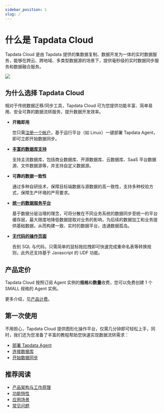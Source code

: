 ```yaml
---
sidebar_position: 1
slug: /
---
```


# 什么是 Tapdata Cloud

Tapdata Cloud 是由 Tapdata 提供的集数据复制、数据开发为一体的实时数据服务，能够在跨云、跨地域、多类型数据源的场景下，提供毫秒级的实时数据同步服务和数据融合服务。

![](images/tapdata_cloud.gif)

## 为什么选择 Tapdata Cloud

相对于传统数据迁移/同步工具，Tapdata Cloud 可为您提供功能丰富、简单易用、安全可靠的数据流转服务，提升数据开发效率。

* **开箱即用**

  您只需[注册一个帐户](https://cloud.tapdata.net/console/v3/#/)，基于运行平台（如 Linux）一键部署 Tapdata Agent，即可立即开始数据同步。

* **[丰富的数据库支持](introduction/supported-databases.md)**

  支持主流数据库，包括商业数据库、开源数据库、云数据库、SaaS 平台数据源、文件数据源等，并支持自定义数据源。

* **可靠的数据一致性**

  通过多种自研技术，保障目标端数据与源数据的高一致性，支持多种校验方式，保障生产环境的严苛要求。  

* **[统一的数据服务平台](user-guide/data-console/daas-mode/enable-daas-mode.md)**

  基于数据分层治理的理念，可将分散在不同业务系统的数据同步至统一的平台缓存层，最大限度地降低数据提取对业务的影响，为后续的数据加工和业务提供基础数据，从而构建一致、实时的数据平台，连通数据孤岛。

* **[无代码的操作页面](user-guide/workshop.md)**

  告别 SQL 与代码，只需简单的鼠标拖拉拽即可快速完成重命名表等转换规则，此外还支持基于 Javascript 的 UDF 功能。



## 产品定价

Tapdata Cloud 按照订阅 Agent 实例的**规格**和**数量**收费，您可以免费创建 1 个 SMALL 规格的 Agent 实例。

更多介绍，见[产品计费](billing/billing-overview.md)。



## 第一次使用

不用担心，Tapdata Cloud 提供图形化操作平台，仅需几分钟即可轻松上手，同时，我们还为您准备了丰富的教程帮助您快速实现数据流转需求：

* [部署 Tapdata Agent](cloud/quick-start/install-agent)
* [连接数据库](quick-start/connect-database.md)
* [开始数据同步](cloud/quick-start/create-task)



## 推荐阅读

* [产品架构与工作原理](introduction/architecture.md)
* [功能特性](introduction/features.md)
* [应用场景](introduction/use-cases.md)
* [常见问题](faq/README.md)
